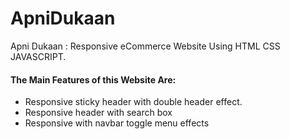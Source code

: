 # ApniDukaan
Apni Dukaan : Responsive eCommerce Website Using HTML CSS JAVASCRIPT.
#### The Main Features of this Website Are:

- Responsive sticky header with double header effect.
- Responsive header with search box
- Responsive with navbar toggle menu effects


